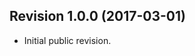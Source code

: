 <!--
	Markdown
	Copyright 2018 IS2T. All rights reserved.
	IS2T PROPRIETARY/CONFIDENTIAL. Use is subject to license terms.
-->

## Revision 1.0.0 (2017-03-01)
  - Initial public revision.
